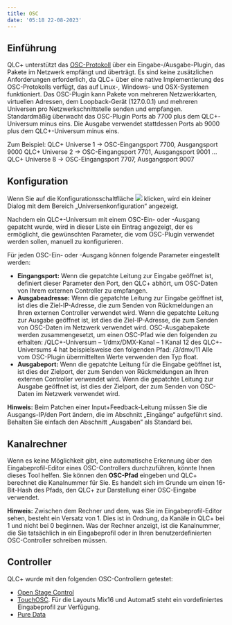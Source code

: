 ```yaml
---
title: OSC
date: '05:18 22-08-2023'
---
```


Einführung
------------

QLC+ unterstützt das [OSC-Protokoll](https://de.wikipedia.org/wiki/Open_Sound_Control) über ein Eingabe-/Ausgabe-Plugin, das Pakete im Netzwerk empfängt und überträgt.
Es sind keine zusätzlichen Anforderungen erforderlich, da QLC+ über eine native Implementierung des OSC-Protokolls verfügt, das auf Linux-, Windows- und OSX-Systemen funktioniert.
Das OSC-Plugin kann Pakete von mehreren Netzwerkkarten, virtuellen Adressen, dem Loopback-Gerät (127.0.0.1) und mehreren Universen pro Netzwerkschnittstelle senden und empfangen.
Standardmäßig überwacht das OSC-Plugin Ports ab 7700 plus dem QLC+-Universum minus eins.
Die Ausgabe verwendet stattdessen Ports ab 9000 plus dem QLC+-Universum minus eins.

Zum Beispiel:
QLC+ Universe 1 -> OSC-Eingangsport 7700, Ausgangsport 9000
QLC+ Universe 2 -> OSC-Eingangsport 7701, Ausgangsport 9001
...
QLC+ Universe 8 -> OSC-Eingangsport 7707, Ausgangsport 9007


Konfiguration
-------------

Wenn Sie auf die Konfigurationsschaltfläche ![](/basics/configure.png) klicken, wird ein kleiner Dialog mit dem Bereich „Universenkonfiguration“ angezeigt.

Nachdem ein QLC+-Universum mit einem OSC-Ein- oder -Ausgang gepatcht wurde, wird in dieser Liste ein Eintrag angezeigt, der es ermöglicht, die gewünschten Parameter, die vom OSC-Plugin verwendet werden sollen, manuell zu konfigurieren.

Für jeden OSC-Ein- oder -Ausgang können folgende Parameter eingestellt werden:

* **Eingangsport:** Wenn die gepatchte Leitung zur Eingabe geöffnet ist, definiert dieser Parameter den Port, den QLC+ abhört, um OSC-Daten von Ihrem externen Controller zu empfangen.
* **Ausgabeadresse:** Wenn die gepatchte Leitung zur Eingabe geöffnet ist, ist dies die Ziel-IP-Adresse, die zum Senden von Rückmeldungen an Ihren externen Controller verwendet wird.
    Wenn die gepatchte Leitung zur Ausgabe geöffnet ist, ist dies die Ziel-IP-Adresse, die zum Senden von OSC-Daten im Netzwerk verwendet wird.
    OSC-Ausgabepakete werden zusammengesetzt, um einen OSC-Pfad wie den folgenden zu erhalten: /QLC+-Universum – 1/dmx/DMX-Kanal – 1
    Kanal 12 des QLC+-Universums 4 hat beispielsweise den folgenden Pfad: /3/dmx/11
    Alle vom OSC-Plugin übermittelten Werte verwenden den Typ float.
* **Ausgabeport:** Wenn die gepatchte Leitung für die Eingabe geöffnet ist, ist dies der Zielport, der zum Senden von Rückmeldungen an Ihren externen Controller verwendet wird.
    Wenn die gepatchte Leitung zur Ausgabe geöffnet ist, ist dies der Zielport, der zum Senden von OSC-Daten im Netzwerk verwendet wird.

**Hinweis:** Beim Patchen einer Input+Feedback-Leitung müssen Sie die Ausgangs-IP/den Port ändern, die im Abschnitt „Eingänge“ aufgeführt sind. Behalten Sie einfach den Abschnitt „Ausgaben“ als Standard bei.

Kanalrechner
-------------

Wenn es keine Möglichkeit gibt, eine automatische Erkennung über den Eingabeprofil-Editor eines OSC-Controllers durchzuführen, könnte Ihnen dieses Tool helfen.
Sie können den **OSC-Pfad** eingeben und QLC+ berechnet die Kanalnummer für Sie. Es handelt sich im Grunde um einen 16-Bit-Hash des Pfads, den QLC+ zur Darstellung einer OSC-Eingabe verwendet.

**Hinweis:** Zwischen dem Rechner und dem, was Sie im Eingabeprofil-Editor sehen, besteht ein Versatz von 1. Dies ist in Ordnung, da Kanäle in QLC+ bei 1 und nicht bei 0 beginnen. Was der Rechner anzeigt, ist die Kanalnummer, die Sie tatsächlich in ein Eingabeprofil oder in Ihren benutzerdefinierten OSC-Controller schreiben müssen.

Controller
-----------

QLC+ wurde mit den folgenden OSC-Controllern getestet:

* [Open Stage Control](https://openstagecontrol.ammd.net/)
* [TouchOSC](https://hexler.net/touchosc). Für die Layouts Mix16 und Automat5 steht ein vordefiniertes Eingabeprofil zur Verfügung.
* [Pure Data](https://archive.flossmanuals.net/pure-data/network-data/osc.html)